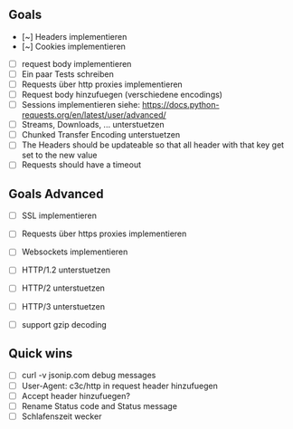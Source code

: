 ## Goals
- [~] Headers implementieren
- [~] Cookies implementieren
- [ ] request body implementieren
- [ ] Ein paar Tests schreiben
- [ ] Requests über http proxies implementieren
- [ ] Request body hinzufuegen (verschiedene encodings)
- [ ] Sessions implementieren siehe: https://docs.python-requests.org/en/latest/user/advanced/
- [ ] Streams, Downloads, ... unterstuetzen
- [ ] Chunked Transfer Encoding unterstuetzen
- [ ] The Headers should be updateable so that all header with that key get set to the new value 
- [ ] Requests should have a timeout
 
## Goals Advanced
- [ ] SSL implementieren
- [ ] Requests über https proxies implementieren
- [ ] Websockets implementieren
- [ ] HTTP/1.2 unterstuetzen
- [ ] HTTP/2 unterstuetzen
- [ ] HTTP/3 unterstuetzen
- [ ] support gzip decoding


## Quick wins
- [ ] curl -v jsonip.com debug messages
- [ ] User-Agent: c3c/http in request header hinzufuegen
- [ ] Accept header hinzufuegen?
- [ ] Rename Status code and Status message 
- [ ] Schlafenszeit wecker